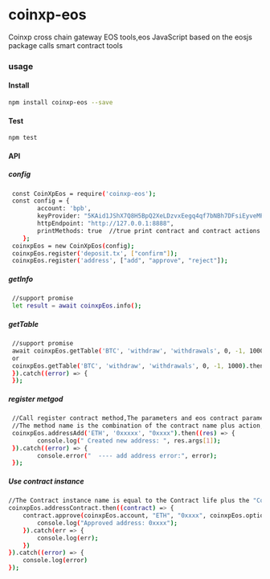 # coinxp-eos
Coinxp cross chain gateway EOS tools,eos JavaScript based on the eosjs package calls smart contract tools

### usage
#### Install
```bash
npm install coinxp-eos --save
```
#### Test
```bash
npm test
```
#### API

##### config
```bash
 const CoinXpEos = require('coinxp-eos');
 const config = {
        account: 'bpb',
        keyProvider: "5KAid1JShX7Q8H5BpQ2XeLDzvxEegq4qf7bNBh7DFsiEyveMPg2",
        httpEndpoint: "http://127.0.0.1:8888",
        printMethods: true  //true print contract and contract actions
    };
 coinxpEos = new CoinXpEos(config);
 coinxpEos.register('deposit.tx', ["confirm"]);
 coinxpEos.register('address', ["add", "approve", "reject"]);
```
##### getInfo
```bash
 //support promise
 let result = await coinxpEos.info(); 
```
##### getTable
```bash
 //support promise
 await coinxpEos.getTable('BTC', 'withdraw', 'withdrawals', 0, -1, 1000)
 or
 coinxpEos.getTable('BTC', 'withdraw', 'withdrawals', 0, -1, 1000).then((result)=>{
 }).catch((error) => {
 });
```
##### register metgod
```bash
 //Call register contract method,The parameters and eos contract parameters are the same
 //The method name is the combination of the contract name plus action, hump
 coinxpEos.addressAdd('ETH', '0xxxxx', "0xxxx").then((res) => {
        console.log(" Created new address: ", res.args[1]);
 }).catch((error) => {
        console.error("  ---- add address error:", error);
 });
```
##### Use contract instance
```bash
//The Contract instance name is equal to the Contract life plus the "Contract" keyword at registration
coinxpEos.addressContract.then((contract) => {
    contract.approve(coinxpEos.account, "ETH", "0xxxx", coinxpEos.options).then(result => {
        console.log("Approved address: 0xxxx");
    }).catch(err => {
        console.log(err);
    })
}).catch((error) => {
    console.log(error)
});
```